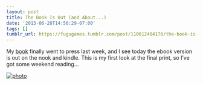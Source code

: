 ```yaml
---
layout: post
title: The Book Is Out (and About...)
date: '2013-06-28T14:50:29-07:00'
tags: []
tumblr_url: https://fugugames.tumblr.com/post/110612484176/the-book-is-out-and-about
---
```

My [book](http://learnunity4.com/) finally went to press last week, and I see today the ebook version is out on the nook and kindle. This is my first look at the final print, so I’ve got some weekend reading…

[![photo](http://itshardtofondlepenguins.com/wp-content/uploads/2013/06/photo.jpg)](http://itshardtofondlepenguins.com/wp-content/uploads/2013/06/photo.jpg)

